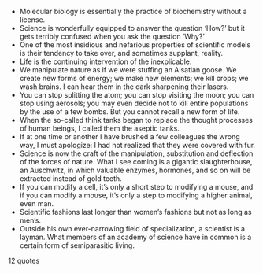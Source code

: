  - Molecular biology is essentially the practice of biochemistry without a license.
 - Science is wonderfully equipped to answer the question ‘How?’ but it gets terribly confused when you ask the question ‘Why?’
 - One of the most insidious and nefarious properties of scientific models is their tendency to take over, and sometimes supplant, reality.
 - Life is the continuing intervention of the inexplicable.
 - We manipulate nature as if we were stuffing an Alsatian goose. We create new forms of energy; we make new elements; we kill crops; we wash brains. I can hear them in the dark sharpening their lasers.
 - You can stop splitting the atom; you can stop visiting the moon; you can stop using aerosols; you may even decide not to kill entire populations by the use of a few bombs. But you cannot recall a new form of life.
 - When the so-called think tanks began to replace the thought processes of human beings, I called them the aseptic tanks.
 - If at one time or another I have brushed a few colleagues the wrong way, I must apologize: I had not realized that they were covered with fur.
 - Science is now the craft of the manipulation, substitution and deflection of the forces of nature. What I see coming is a gigantic slaughterhouse, an Auschwitz, in which valuable enzymes, hormones, and so on will be extracted instead of gold teeth.
 - If you can modify a cell, it’s only a short step to modifying a mouse, and if you can modify a mouse, it’s only a step to modifying a higher animal, even man.
 - Scientific fashions last longer than women’s fashions but not as long as men’s.
 - Outside his own ever-narrowing field of specialization, a scientist is a layman. What members of an academy of science have in common is a certain form of semiparasitic living.

12 quotes